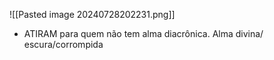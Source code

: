 ![[Pasted image 20240728202231.png]]

- ATIRAM para quem não tem alma diacrônica. Alma divina/ escura/corrompida